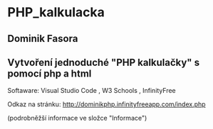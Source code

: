 # PHP_kalkulacka
## Dominik Fasora
## Vytvoření jednoduché "PHP kalkulačky" s pomocí php a html 

Softaware: Visual Studio Code
, W3 Schools
, InfinityFree

Odkaz na stránku: http://dominikphp.infinityfreeapp.com/index.php

(podrobněžší informace ve složce "Informace")
